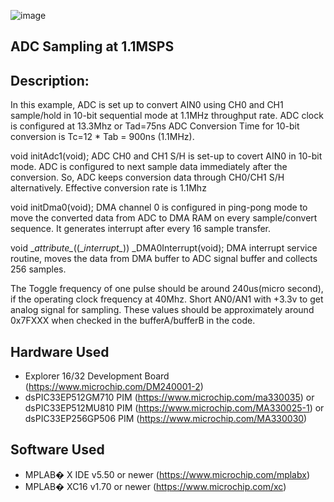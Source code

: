 ![image](../images/microchip.jpg)

##  ADC Sampling at 1.1MSPS 

## Description:

In this example, ADC is set up to convert AIN0 using CH0 and CH1 sample/hold in 10-bit sequential mode 
at 1.1MHz throughput rate. ADC clock is configured at 13.3Mhz or Tad=75ns
ADC Conversion Time for 10-bit conversion is Tc=12 * Tab =  900ns (1.1MHz).

void initAdc1(void);
ADC CH0 and CH1 S/H is set-up to covert AIN0 in 10-bit mode. ADC is configured to next sample data immediately after the conversion.
So, ADC keeps conversion data through CH0/CH1 S/H alternatively. Effective conversion rate is 1.1Mhz

void initDma0(void);
DMA channel 0 is configured in ping-pong mode to move the converted data from ADC to DMA RAM on every sample/convert sequence. 
It generates interrupt after every 16 sample transfer. 

void \__attribute\__((\__interrupt\__)) _DMA0Interrupt(void);
DMA interrupt service routine, moves the data from DMA buffer to ADC signal buffer and collects 256 samples.

The Toggle frequency of one pulse should be around 240us(micro second), if the operating clock frequency at 40Mhz.
Short AN0/AN1 with +3.3v to get analog signal for sampling. These values should be approximately around 0x7FXXX when checked in the bufferA/bufferB in the code.


## Hardware Used

- Explorer 16/32 Development Board (https://www.microchip.com/DM240001-2)
- dsPIC33EP512GM710 PIM (https://www.microchip.com/ma330035) or dsPIC33EP512MU810 PIM (https://www.microchip.com/MA330025-1) or dsPIC33EP256GP506 PIM (https://www.microchip.com/MA330030)
	
	
## Software Used 

- MPLAB� X IDE v5.50 or newer (https://www.microchip.com/mplabx)
- MPLAB� XC16 v1.70 or newer (https://www.microchip.com/xc)
